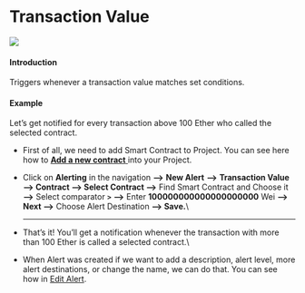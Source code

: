 # Transaction Value

![](../../.gitbook/assets/Transaction-Value.gif)

#### Introduction

Triggers whenever a transaction value matches set conditions.

#### Example

Let’s get notified for every transaction above 100 Ether who called the selected contract.

*   First of all, we need to add Smart Contract to Project. You can see here how to [**Add a new contract** ](../../monitoring/smart-contracts/)into your Project.


* Click on **Alerting** in the navigation **—>** **New Alert** **—>** **Transaction Value —> Contract —> Select Contract —>** Find Smart Contract and Choose it **—>** Select comparator **`>`** **—>** Enter **100000000000000000000** Wei **—> Next —>** Choose Alert Destination **—> Save.**\
  ****
* That’s it! You’ll get a notification whenever the transaction with more than 100 Ether is called a selected contract.\

* When Alert was created if we want to add a description, alert level, more alert destinations, or change the name, we can do that. You can see how in [Edit Alert](editing-an-alert.md).
